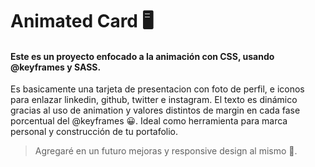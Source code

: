 # Animated Card 🖥

#### Este es un proyecto enfocado a la animación con CSS, usando @keyframes y SASS.

Es basicamente una tarjeta de presentacion con foto de perfil, e iconos para enlazar linkedin, github, twitter e instagram. El texto es dinámico gracias al uso de animation y valores distintos de margin en cada fase porcentual del @keyframes 😀. Ideal como herramienta para marca personal y construcción de tu portafolio.

>Agregaré en un futuro mejoras y responsive design al mismo 🙂.